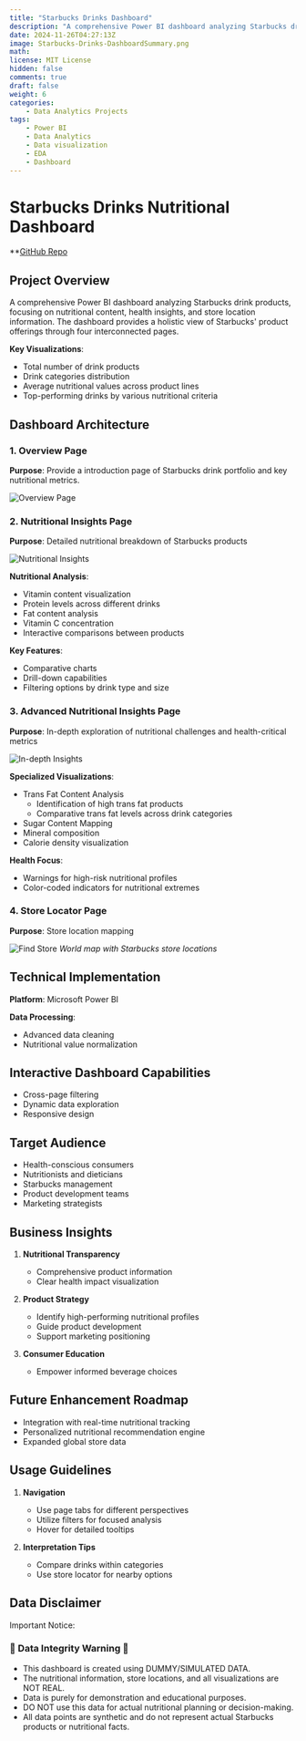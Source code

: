 ```yaml
---
title: "Starbucks Drinks Dashboard"
description: "A comprehensive Power BI dashboard analyzing Starbucks drink products, focusing on nutritional content, health insights, and store location information. The dashboard provides a holistic view of Starbucks' product offerings through four interconnected pages."
date: 2024-11-26T04:27:13Z
image: Starbucks-Drinks-DashboardSummary.png
math: 
license: MIT License
hidden: false
comments: true
draft: false
weight: 6 
categories:
    - Data Analytics Projects
tags:
    - Power BI
    - Data Analytics
    - Data visualization
    - EDA
    - Dashboard
---
```


# Starbucks Drinks Nutritional Dashboard
**[GitHub Repo](https://github.com/U77w41/Power-BI-Dashboards/tree/main/Starbucks-Drinks-Dashboard)

## Project Overview
A comprehensive Power BI dashboard analyzing Starbucks drink products, focusing on nutritional content, health insights, and store location information. The dashboard provides a holistic view of Starbucks' product offerings through four interconnected pages.

**Key Visualizations**:
- Total number of drink products
- Drink categories distribution
- Average nutritional values across product lines
- Top-performing drinks by various nutritional criteria

## Dashboard Architecture

### 1. Overview Page
**Purpose**: Provide a introduction page of Starbucks drink portfolio and key nutritional metrics.

![Overview Page](Starbucks-Drinks-Dashboard1.jpg)

### 2. Nutritional Insights Page
**Purpose**: Detailed nutritional breakdown of Starbucks products

![Nutritional Insights](Starbucks-Drinks-Dashboard2.jpg)

**Nutritional Analysis**:
- Vitamin content visualization
- Protein levels across different drinks
- Fat content analysis
- Vitamin C concentration
- Interactive comparisons between products

**Key Features**:
- Comparative charts
- Drill-down capabilities
- Filtering options by drink type and size

### 3. Advanced Nutritional Insights Page
**Purpose**: In-depth exploration of nutritional challenges and health-critical metrics

![In-depth Insights](Starbucks-Drinks-Dashboard3.jpg)

**Specialized Visualizations**:
- Trans Fat Content Analysis
  - Identification of high trans fat products
  - Comparative trans fat levels across drink categories
- Sugar Content Mapping
- Mineral composition
- Calorie density visualization

**Health Focus**:
- Warnings for high-risk nutritional profiles
- Color-coded indicators for nutritional extremes

### 4. Store Locator Page
**Purpose**: Store location mapping

![Find Store](Starbucks-Drinks-Dashboard4.jpg)
*World map with Starbucks store locations*

## Technical Implementation

**Platform**: Microsoft Power BI

**Data Processing**:
- Advanced data cleaning
- Nutritional value normalization

## Interactive Dashboard Capabilities
- Cross-page filtering
- Dynamic data exploration
- Responsive design

## Target Audience
- Health-conscious consumers
- Nutritionists and dieticians
- Starbucks management
- Product development teams
- Marketing strategists

## Business Insights
1. **Nutritional Transparency**
   - Comprehensive product information
   - Clear health impact visualization

2. **Product Strategy**
   - Identify high-performing nutritional profiles
   - Guide product development
   - Support marketing positioning

3. **Consumer Education**
   - Empower informed beverage choices

## Future Enhancement Roadmap
- Integration with real-time nutritional tracking
- Personalized nutritional recommendation engine
- Expanded global store data

## Usage Guidelines
1. **Navigation**
   - Use page tabs for different perspectives
   - Utilize filters for focused analysis
   - Hover for detailed tooltips

2. **Interpretation Tips**
   - Compare drinks within categories
   - Use store locator for nearby options



## Data Disclaimer
Important Notice:
### 🚨 Data Integrity Warning 🚨

- This dashboard is created using DUMMY/SIMULATED DATA.
- The nutritional information, store locations, and all visualizations are NOT REAL.
- Data is purely for demonstration and educational purposes.
- DO NOT use this data for actual nutritional planning or decision-making.
- All data points are synthetic and do not represent actual Starbucks products or nutritional facts.
